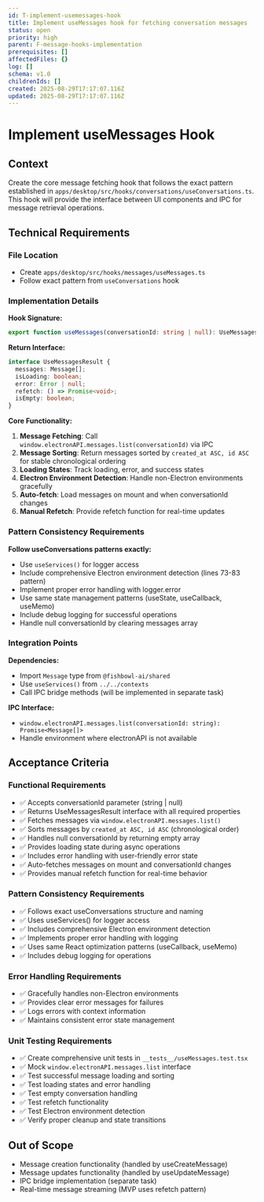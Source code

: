 ```yaml
---
id: T-implement-usemessages-hook
title: Implement useMessages hook for fetching conversation messages
status: open
priority: high
parent: F-message-hooks-implementation
prerequisites: []
affectedFiles: {}
log: []
schema: v1.0
childrenIds: []
created: 2025-08-29T17:17:07.116Z
updated: 2025-08-29T17:17:07.116Z
---
```


# Implement useMessages Hook

## Context

Create the core message fetching hook that follows the exact pattern established in `apps/desktop/src/hooks/conversations/useConversations.ts`. This hook will provide the interface between UI components and IPC for message retrieval operations.

## Technical Requirements

### File Location

- Create `apps/desktop/src/hooks/messages/useMessages.ts`
- Follow exact pattern from `useConversations` hook

### Implementation Details

**Hook Signature:**

```typescript
export function useMessages(conversationId: string | null): UseMessagesResult;
```

**Return Interface:**

```typescript
interface UseMessagesResult {
  messages: Message[];
  isLoading: boolean;
  error: Error | null;
  refetch: () => Promise<void>;
  isEmpty: boolean;
}
```

**Core Functionality:**

1. **Message Fetching**: Call `window.electronAPI.messages.list(conversationId)` via IPC
2. **Message Sorting**: Return messages sorted by `created_at ASC, id ASC` for stable chronological ordering
3. **Loading States**: Track loading, error, and success states
4. **Electron Environment Detection**: Handle non-Electron environments gracefully
5. **Auto-fetch**: Load messages on mount and when conversationId changes
6. **Manual Refetch**: Provide refetch function for real-time updates

### Pattern Consistency Requirements

**Follow useConversations patterns exactly:**

- Use `useServices()` for logger access
- Include comprehensive Electron environment detection (lines 73-83 pattern)
- Implement proper error handling with logger.error
- Use same state management patterns (useState, useCallback, useMemo)
- Include debug logging for successful operations
- Handle null conversationId by clearing messages array

### Integration Points

**Dependencies:**

- Import `Message` type from `@fishbowl-ai/shared`
- Use `useServices()` from `../../contexts`
- Call IPC bridge methods (will be implemented in separate task)

**IPC Interface:**

- `window.electronAPI.messages.list(conversationId: string): Promise<Message[]>`
- Handle environment where electronAPI is not available

## Acceptance Criteria

### Functional Requirements

- ✅ Accepts conversationId parameter (string | null)
- ✅ Returns UseMessagesResult interface with all required properties
- ✅ Fetches messages via `window.electronAPI.messages.list()`
- ✅ Sorts messages by `created_at ASC, id ASC` (chronological order)
- ✅ Handles null conversationId by returning empty array
- ✅ Provides loading state during async operations
- ✅ Includes error handling with user-friendly error state
- ✅ Auto-fetches messages on mount and conversationId changes
- ✅ Provides manual refetch function for real-time behavior

### Pattern Consistency Requirements

- ✅ Follows exact useConversations structure and naming
- ✅ Uses useServices() for logger access
- ✅ Includes comprehensive Electron environment detection
- ✅ Implements proper error handling with logging
- ✅ Uses same React optimization patterns (useCallback, useMemo)
- ✅ Includes debug logging for operations

### Error Handling Requirements

- ✅ Gracefully handles non-Electron environments
- ✅ Provides clear error messages for failures
- ✅ Logs errors with context information
- ✅ Maintains consistent error state management

### Unit Testing Requirements

- ✅ Create comprehensive unit tests in `__tests__/useMessages.test.tsx`
- ✅ Mock `window.electronAPI.messages.list` interface
- ✅ Test successful message loading and sorting
- ✅ Test loading states and error handling
- ✅ Test empty conversation handling
- ✅ Test refetch functionality
- ✅ Test Electron environment detection
- ✅ Verify proper cleanup and state transitions

## Out of Scope

- Message creation functionality (handled by useCreateMessage)
- Message updates functionality (handled by useUpdateMessage)
- IPC bridge implementation (separate task)
- Real-time message streaming (MVP uses refetch pattern)
